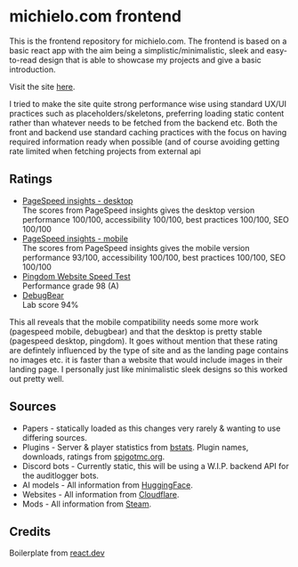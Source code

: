 # michielo.com frontend

This is the frontend repository for michielo.com. The frontend is based on a basic react app with the aim being a simplistic/minimalistic, sleek and easy-to-read design that is able to showcase my projects and give a basic introduction.

Visit the site [here](https://michielo.com).

I tried to make the site quite strong performance wise using standard UX/UI practices such as placeholders/skeletons, preferring loading static content rather than whatever needs to be fetched from the backend etc.
Both the front and backend use standard caching practices with the focus on having required information ready when possible (and of course avoiding getting rate limited when fetching projects from external api

## Ratings

- [PageSpeed insights - desktop](https://pagespeed.web.dev/analysis/https-www-michielo-com/2qpnrhiskz?form_factor=desktop) <br>
  The scores from PageSpeed insights gives the desktop version performance 100/100, accessibility 100/100, best practices 100/100, SEO 100/100
- [PageSpeed insights - mobile](https://pagespeed.web.dev/analysis/https-www-michielo-com/2qpnrhiskz?form_factor=mobile) <br>
  The scores from PageSpeed insights gives the mobile version performance 93/100, accessibility 100/100, best practices 100/100, SEO 100/100
- [Pingdom Website Speed Test](https://tools.pingdom.com/#65fd8ca49a000000) <br>
  Performance grade 98 (A)
- [DebugBear](https://www.debugbear.com/test/website-speed/J9kVO7Kc/overview#) <br>
  Lab score 94%

This all reveals that the mobile compatibility needs some more work (pagespeed mobile, debugbear) and that the desktop is pretty stable (pagespeed desktop, pingdom). It goes without mention that these rating are defintely influenced by the type of site and as the landing page contains no images etc. it is faster than a website that would include images in their landing page. I personally just like minimalistic sleek designs so this worked out pretty well.

## Sources
- Papers - statically loaded as this changes very rarely & wanting to use differing sources.
- Plugins - Server & player statistics from [bstats](https://bstats.org). Plugin names, downloads, ratings from [spigotmc.org](https://www.spigotmc.org).
- Discord bots - Currently static, this will be using a W.I.P. backend API for the auditlogger bots.
- AI models - All information from [HuggingFace](https://huggingface.co).
- Websites - All information from [Cloudflare](https://www.cloudflare.com).
- Mods - All information from [Steam](https://store.steampowered.com).

## Credits
Boilerplate from [react.dev](https://react.dev/community/acknowledgements)
